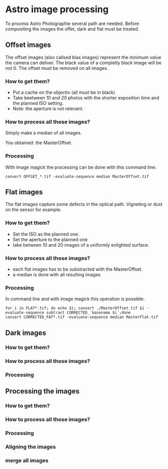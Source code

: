 # Astro image processing

To process Astro Photographie several path are needed. Before compositing the images the offet, dark and flat must be treated.

## Offset images
The offset images (also callsed bias images) represent the minimum value the camera can deliver. The black value of a completly black image will be not 0.
The offset must be removed on all images.

### How to get them?
- Put a cache on the objectiv (all must be in black)
- Take beetween 10 and 20 photos with the shorter exposition time and the planned ISO setting.
- Note: the aperture is not relevant.

### How to process all those images?
Simply make a median of all images.

You obtained: the MasterOffset.

### Processing
With image magick the processing can be done with this command line:

    convert OFFSET_*.tif -evaluate-sequence median MasterOffset.tif

## Flat images
The flat images capture some defects in the optical path. Vigneting or dust on the sensor for example.

### How to get them?
- Set the ISO as the planned one.
- Set the aperture to the planned one
- take between 10 and 20 images of a uniformly enlighted surface. 

### How to process all those images?
- each flat images has to be substracted with the MasterOffset.
- a median is done with all resulting images

### Processing
In command line and with image magick this operation is possible:

    for i in FLAT*.tif; do echo $i; convert ./MasterOffset.tif $i -evaluate-sequence subtract CORRECTED_´basename $i´;done
    convert CORRECTED_FAT*.tif -evaluate-sequence median MasterFlat.tif
    
## Dark images
### How to get them?
### How to process all those images?
### Processing

## Processing the images
### How to get them?
### How to process all those images?
### Processing

### Aligning the images

### merge all images
